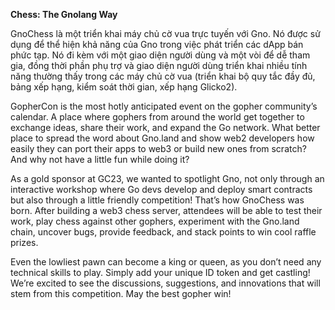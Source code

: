 **Chess: The Gnolang Way**

GnoChess là một triển khai máy chủ cờ vua trực tuyến với Gno. Nó được sử dụng để thể hiện khả năng của Gno trong việc phát triển các dApp bán phức tạp. Nó đi kèm với một giao diện người dùng và một vòi để dễ tham gia, đồng thời phần phụ trợ và giao diện người dùng triển khai nhiều tính năng thường thấy trong các máy chủ cờ vua (triển khai bộ quy tắc đầy đủ, bảng xếp hạng, kiểm soát thời gian, xếp hạng Glicko2).

GopherCon is the most hotly anticipated event on the gopher community’s calendar. A place where gophers from around the world get together to exchange ideas, share their work, and expand the Go network. What better place to spread the word about Gno.land and show web2 developers how easily they can port their apps to web3 or build new ones from scratch? And why not have a little fun while doing it?

As a gold sponsor at GC23, we wanted to spotlight Gno, not only through an interactive workshop where Go devs develop and deploy smart contracts but also through a little friendly competition! That’s how GnoChess was born. After building a web3 chess server, attendees will be able to test their work, play chess against other gophers, experiment with the Gno.land chain, uncover bugs, provide feedback, and stack points to win cool raffle prizes.

Even the lowliest pawn can become a king or queen, as you don’t need any technical skills to play. Simply add your unique ID token and get castling! We’re excited to see the discussions, suggestions, and innovations that will stem from this competition. May the best gopher win!
